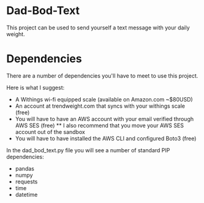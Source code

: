 # Dad-Bod-Text
This project can be used to send yourself a text message with your daily weight.  

# Dependencies
There are a number of dependencies you'll have to meet to use this project.

Here is what I suggest:
* A Withings wi-fi equipped scale (available on Amazon.com ~$80USD)
* An account at trendweight.com that syncs with your withings scale (free)
* You will have to have an AWS account with your email verified through AWS SES (free)
** I also recommend that you move your AWS SES account out of the sandbox
* You will have to have installed the AWS CLI and configured Boto3 (free)

In the dad_bod_text.py file you will see a number of standard PIP dependencies:
* pandas
* numpy
* requests
* time
* datetime
